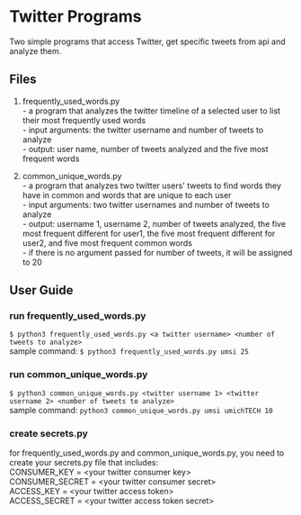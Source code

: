 # Twitter Programs
Two simple programs that access Twitter, get specific tweets from api and analyze them.

## Files
1. frequently_used_words.py
<br> - a program that analyzes the twitter timeline of a selected user to list their most frequently used words
<br> - input arguments: the twitter username and number of tweets to analyze
<br> - output: user name, number of tweets analyzed and the five most frequent words

2. common_unique_words.py
<br> - a program that analyzes two twitter users' tweets to find words they have in common and words that are unique to each user
<br> - input arguments: two twitter usernames and number of tweets to analyze
<br> - output: username 1, username 2, number of tweets analyzed, the five most frequent different for user1, the five most frequent different for user2, and five most frequent common words
<br> - if there is no argument passed for number of tweets, it will be assigned to 20

## User Guide
### run frequently_used_words.py
`$ python3 frequently_used_words.py <a twitter username> <number of tweets to analyze>`
<br> sample command: `$ python3 frequently_used_words.py umsi 25`

### run common_unique_words.py
`$ python3 common_unique_words.py <twitter username 1> <twitter username 2> <number of tweets to analyze>`
<br> sample command: `python3 common_unique_words.py umsi umichTECH 10`

### create secrets.py
for frequently_used_words.py and common_unique_words.py, you need to create your secrets.py file that includes:
<br> CONSUMER_KEY = \<your twitter consumer key\>
<br> CONSUMER_SECRET = \<your twitter consumer secret\>
<br> ACCESS_KEY = \<your twitter access token\>
<br> ACCESS_SECRET = \<your twitter access token secret\>

